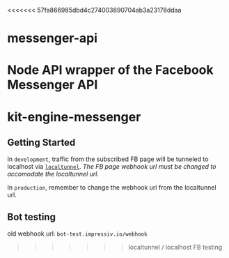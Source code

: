 <<<<<<< 57fa866985dbd4c274003690704ab3a23178ddaa
# messenger-api
Node API wrapper of the Facebook Messenger API
=======
# kit-engine-messenger

## Getting Started
In ```development```, traffic from the subscribed FB page will be tunneled to
localhost via [```localtunnel```](https://github.com/localtunnel/localtunnel).
*The FB page webhook url must be changed to accomodate the localtunnel url.*

In ```production```, remember to change the webhook url from the localtunnel url.

## Bot testing
old webhook url: ```bot-test.impressiv.io/webhook```
>>>>>>> localtunnel / localhost FB testing

